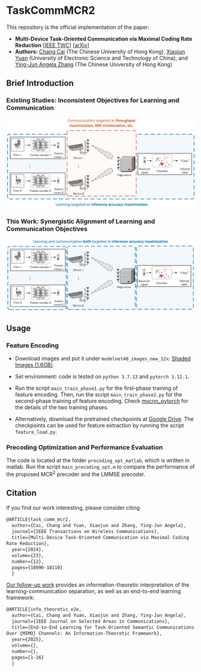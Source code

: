 # TaskCommMCR2

This repository is the official implementation of the paper:

- **Multi-Device Task-Oriented Communication via Maximal Coding Rate Reduction** [[IEEE TWC](https://ieeexplore.ieee.org/abstract/document/10689268)] [[arXiv](https://arxiv.org/abs/2309.02888)]
- **Authors:** [Chang Cai](https://chang-cai.github.io/) (The Chinese University of Hong Kong), [Xiaojun Yuan](https://scholar.google.com/citations?user=o6W_m00AAAAJ&hl=en) (University of Electronic Science and Technology of China), and [Ying-Jun Angela Zhang](https://staff.ie.cuhk.edu.hk/~yjzhang/) (The Chinese University of Hong Kong)

## Brief Introduction

### Existing Studies: Inconsistent Objectives for Learning and Communication

<p align="center">
    <img src="./figures/inconsistent_system_model.png" width="700" />
</p>

### This Work: Synergistic Alignment of Learning and Communication Objectives

<p align="center">
    <img src="./figures/consistent_system_model.png" width="700" />
</p>


## Usage

### Feature Encoding
- Download images and put it under ```modelnet40_images_new_12x```: [Shaded Images (1.6GB)](http://supermoe.cs.umass.edu/shape_recog/shaded_images.tar.gz).

- Set environment: code is tested on ```python 3.7.13``` and ```pytorch 1.12.1```.

- Run the script ```main_train_phase1.py``` for the first-phase training of feature encoding.
Then, run the script ```main_train_phase2.py``` for the second-phase training of feature encoding. Check [mvcnn_pytorch](https://github.com/jongchyisu/mvcnn_pytorch) for the details of the two training phases.

- Alternatively, download the pretrained checkpoints at [Google Drive](https://drive.google.com/drive/folders/1bi2kMot2XI3H27MitiCE6ecxATnGIn5r?usp=drive_link). The checkpoints can be used for feature extraction by running the script ```feature_load.py```.

### Precoding Optimization and Performance Evaluation

The code is located at the folder ```precoding_opt_matlab```, which is written in matlab.
Run the script ```main_precoding_opt.m``` to compare the performance of the proposed MCR$^2$ precoder and the LMMSE precoder.

## Citation
If you find our work interesting, please consider citing

```
@ARTICLE{task_comm_mcr2,
  author={Cai, Chang and Yuan, Xiaojun and Zhang, Ying-Jun Angela},
  journal={IEEE Transactions on Wireless Communications}, 
  title={Multi-Device Task-Oriented Communication via Maximal Coding Rate Reduction}, 
  year={2024},
  volume={23},
  number={12},
  pages={18096-18110}
  }
```
[Our follow-up work](https://ieeexplore.ieee.org/abstract/document/10845817) provides an information-theoretic interpretation of the learning-communication separation, as well as an end-to-end learning framework:

```
@ARTICLE{info_theoretic_e2e,
  author={Cai, Chang and Yuan, Xiaojun and Zhang, Ying-Jun Angela},
  journal={IEEE Journal on Selected Areas in Communications}, 
  title={End-to-End Learning for Task-Oriented Semantic Communications Over {MIMO} Channels: An Information-Theoretic Framework}, 
  year={2025},
  volume={},
  number={},
  pages={1-16}
  }
```